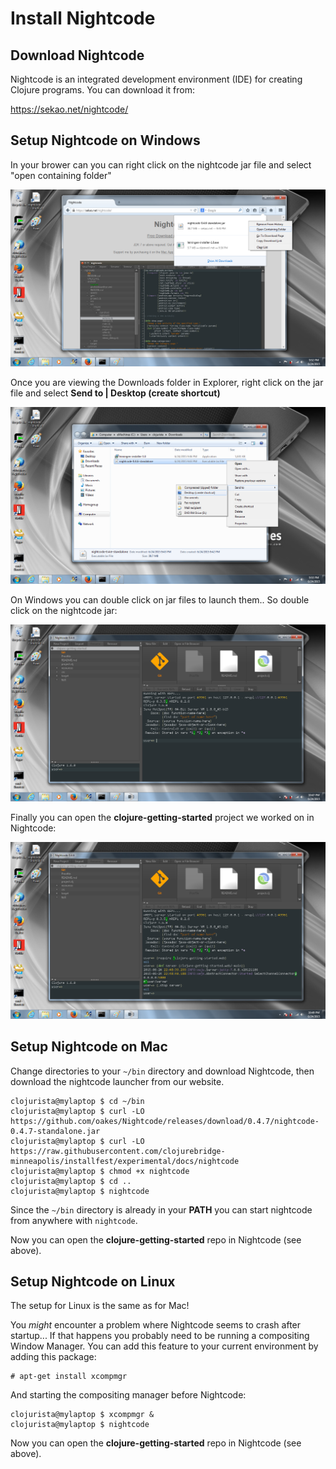 # Install Nightcode

## Download Nightcode

Nightcode is an integrated development environment (IDE) for
creating Clojure programs. You can download it from:

https://sekao.net/nightcode/

## Setup Nightcode on Windows

In your brower can you can right click on the nightcode jar file
and select "open containing folder"

![Open containing folder](img/new/nc2.png)

Once you are viewing the Downloads folder in Explorer, right
click on the jar file and select **Send to | Desktop (create shortcut)**

![Create Shortcut](img/new/nc3.png)

On Windows you can double click on jar files to launch them..
So double click on the nightcode jar:

![Launch nightcode](img/new/nc4.png)

Finally you can open the **clojure-getting-started** project we worked on
in Nightcode:

![Open clojure-getting-started](img/new/nc5.png)

## Setup Nightcode on Mac

Change directories to your `~/bin` directory and download Nightcode,
then download the nightcode launcher from our website.

````
clojurista@mylaptop $ cd ~/bin
clojurista@mylaptop $ curl -LO https://github.com/oakes/Nightcode/releases/download/0.4.7/nightcode-0.4.7-standalone.jar
clojurista@mylaptop $ curl -LO https://raw.githubusercontent.com/clojurebridge-minneapolis/installfest/experimental/docs/nightcode
clojurista@mylaptop $ chmod +x nightcode
clojurista@mylaptop $ cd ..
clojurista@mylaptop $ nightcode
````

Since the `~/bin` directory is already in your **PATH** you can
start nightcode from anywhere with `nightcode`.

Now you can open the **clojure-getting-started** repo in Nightcode (see above).


## Setup Nightcode on Linux

The setup for Linux is the same as for Mac!

You _might_ encounter a problem where Nightcode seems to
crash after startup... If that happens you probably need
to be running a compositing Window Manager. You can add this
feature to your current environment by adding this package:

````
# apt-get install xcompmgr
````

And starting the compositing manager before Nightcode:

````
clojurista@mylaptop $ xcompmgr &
clojurista@mylaptop $ nightcode
````

Now you can open the **clojure-getting-started** repo in Nightcode (see above).
